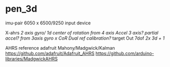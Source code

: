 # pen_3d
imu-pair 6050 x 6500/9250 input device 

X-ahrs 
*2 axis gyro/ 1d center of rotation from 4 axis Accel*
*3 axis? partial accel? from 3axis gyro x CoR*
*Dual ref calibration?*
target Out
7dof *2x 3d + 1*

AHRS reference
adafruit Mahony/Madgwick/Kalman 
https://github.com/adafruit/Adafruit_AHRS
https://github.com/arduino-libraries/MadgwickAHRS

